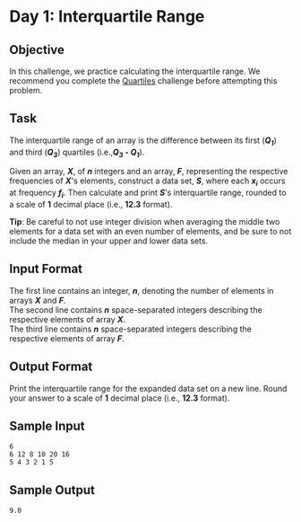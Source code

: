 # Day 1: Interquartile Range

## Objective
In this challenge, we practice calculating the interquartile range. We recommend you complete the [Quartiles](https://www.hackerrank.com/challenges/s10-quartiles) challenge before attempting this problem.

## Task
The interquartile range of an array is the difference between its first (**_Q<sub>1</sub>_**) and third (**_Q<sub>3</sub>_**) quartiles (i.e.,**_Q<sub>3</sub> - Q<sub>1</sub>_**).

Given an array, **_X_**, of **_n_** integers and an array, **_F_**, representing the respective frequencies of **_X_**'s elements, construct a data set, **_S_**, where each **_x<sub>i</sub>_** occurs at frequency **_f<sub>i</sub>_**. Then calculate and print **_S_**'s interquartile range, rounded to a scale of **1** decimal place (i.e., **12.3** format).

**Tip**: Be careful to not use integer division when averaging the middle two elements for a data set with an even number of elements, and be sure to not include the median in your upper and lower data sets.

## Input Format

The first line contains an integer, **_n_**, denoting the number of elements in arrays **_X_** and **_F_**.\
The second line contains **_n_** space-separated integers describing the respective elements of array **_X_**.\
The third line contains **_n_** space-separated integers describing the respective elements of array **_F_**.

## Output Format
Print the interquartile range for the expanded data set on a new line. Round your answer to a scale of **1** decimal place (i.e., **12.3** format).

## Sample Input
```
6
6 12 8 10 20 16
5 4 3 2 1 5
```

## Sample Output
```
9.0
```

